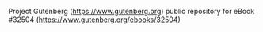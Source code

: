 Project Gutenberg (https://www.gutenberg.org) public repository for eBook #32504 (https://www.gutenberg.org/ebooks/32504)
